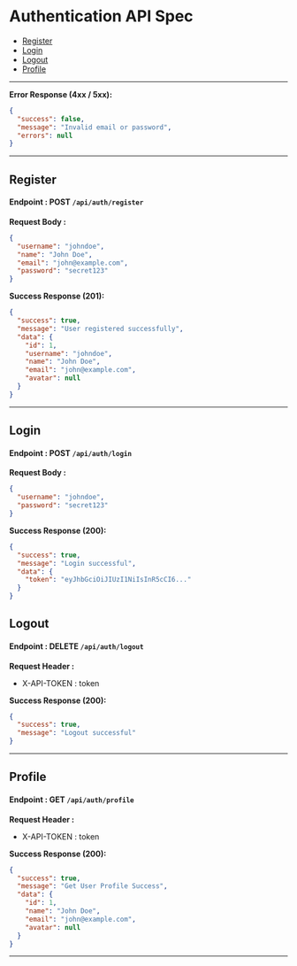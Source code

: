 # Authentication API Spec

- [Register](#register)
- [Login](#login)
- [Logout](#logout)
- [Profile](#profile)

---

**Error Response (4xx / 5xx):**

```json
{
  "success": false,
  "message": "Invalid email or password",
  "errors": null
}
```

---

## Register

#### Endpoint : POST `/api/auth/register`

**Request Body :**

```json
{
  "username": "johndoe",
  "name": "John Doe",
  "email": "john@example.com",
  "password": "secret123"
}
```

**Success Response (201):**

```json
{
  "success": true,
  "message": "User registered successfully",
  "data": {
    "id": 1,
    "username": "johndoe",
    "name": "John Doe",
    "email": "john@example.com",
    "avatar": null
  }
}
```

---

## Login

#### Endpoint : POST `/api/auth/login`

**Request Body :**

```json
{
  "username": "johndoe",
  "password": "secret123"
}
```

**Success Response (200):**

```json
{
  "success": true,
  "message": "Login successful",
  "data": {
    "token": "eyJhbGciOiJIUzI1NiIsInR5cCI6..."
  }
}
```

## Logout

#### Endpoint : DELETE `/api/auth/logout`

**Request Header :**

- X-API-TOKEN : token

**Success Response (200):**

```json
{
  "success": true,
  "message": "Logout successful"
}
```

---

## Profile

#### Endpoint : GET `/api/auth/profile`

**Request Header :**

- X-API-TOKEN : token

**Success Response (200):**

```json
{
  "success": true,
  "message": "Get User Profile Success",
  "data": {
    "id": 1,
    "name": "John Doe",
    "email": "john@example.com",
    "avatar": null
  }
}
```

---
